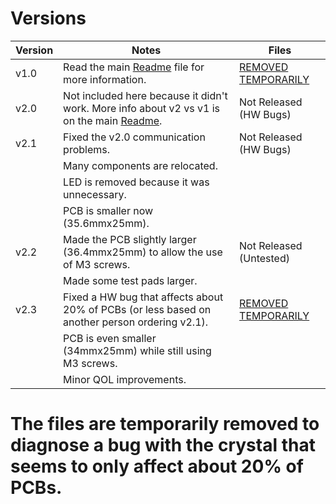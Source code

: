 # Versions
|Version|Notes|Files|
|---|---|---|
|v1.0|Read the main [Readme](../README.md#version-10) file for more information.|[REMOVED TEMPORARILY](./)|
|v2.0|Not included here because it didn't work. More info about v2 vs v1 is on the main [Readme](../README.md).|Not Released (HW Bugs)|
|v2.1|Fixed the v2.0 communication problems.|Not Released (HW Bugs)|
||Many components are relocated.|
||LED is removed because it was unnecessary.|
||PCB is smaller now (35.6mmx25mm).|
|v2.2|Made the PCB slightly larger (36.4mmx25mm) to allow the use of M3 screws.|Not Released (Untested)|
||Made some test pads larger.|
|v2.3|Fixed a HW bug that affects about 20% of PCBs (or less based on another person ordering v2.1).|[REMOVED TEMPORARILY](./)|
||PCB is even smaller (34mmx25mm) while still using M3 screws.||
||Minor QOL improvements.||

# The files are temporarily removed to diagnose a bug with the crystal that seems to only affect about 20% of PCBs.
